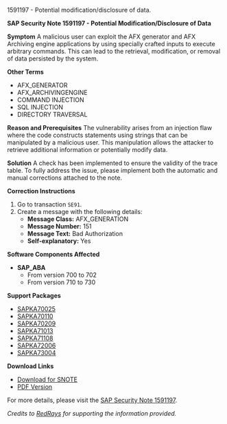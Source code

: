 1591197 - Potential modification/disclosure of data.

**SAP Security Note 1591197 - Potential Modification/Disclosure of Data**

**Symptom**
A malicious user can exploit the AFX generator and AFX Archiving engine applications by using specially crafted inputs to execute arbitrary commands. This can lead to the retrieval, modification, or removal of data persisted by the system.

**Other Terms**
- AFX_GENERATOR
- AFX_ARCHIVINGENGINE
- COMMAND INJECTION
- SQL INJECTION
- DIRECTORY TRAVERSAL

**Reason and Prerequisites**
The vulnerability arises from an injection flaw where the code constructs statements using strings that can be manipulated by a malicious user. This manipulation allows the attacker to retrieve additional information or potentially modify data.

**Solution**
A check has been implemented to ensure the validity of the trace table. To fully address the issue, please implement both the automatic and manual corrections attached to the note.

**Correction Instructions**
1. Go to transaction `SE91`.
2. Create a message with the following details:
   - **Message Class:** AFX_GENERATION
   - **Message Number:** 151
   - **Message Text:** Bad Authorization
   - **Self-explanatory:** Yes

**Software Components Affected**
- **SAP_ABA**
  - From version 700 to 702
  - From version 710 to 730

**Support Packages**
- [SAPKA70025](https://me.sap.com/supportpackage/SAPKA70025)
- [SAPKA70110](https://me.sap.com/supportpackage/SAPKA70110)
- [SAPKA70209](https://me.sap.com/supportpackage/SAPKA70209)
- [SAPKA71013](https://me.sap.com/supportpackage/SAPKA71013)
- [SAPKA71108](https://me.sap.com/supportpackage/SAPKA71108)
- [SAPKA72006](https://me.sap.com/supportpackage/SAPKA72006)
- [SAPKA73004](https://me.sap.com/supportpackage/SAPKA73004)

**Download Links**
- [Download for SNOTE](https://notesdownloads.sap.com/note/0040000009446002017)
- [PDF Version](https://me.sap.com/sap/support/sfm/notes/print/0001591197?language=en-US&token=87BE6F169F273BCB04DFE2CCE3F8032F)

For more details, please visit the [SAP Security Note 1591197](https://me.sap.com/notes/0001591197).

*Credits to [RedRays](https://redrays.io) for supporting the information provided.*